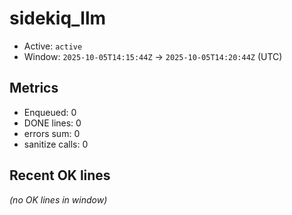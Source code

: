 # sidekiq_llm

- Active: `active`
- Window: `2025-10-05T14:15:44Z` → `2025-10-05T14:20:44Z` (UTC)

## Metrics
- Enqueued: 0
- DONE lines: 0
- errors sum: 0
- sanitize calls: 0

## Recent OK lines
_(no OK lines in window)_
